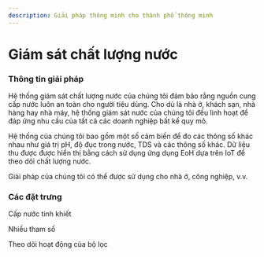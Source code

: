 ```yaml
---
description: Giải pháp thông minh cho thành phố thông minh
---
```


# Giám sát chất lượng nước

### Thông tin giải pháp

Hệ thống giám sát chất lượng nước của chúng tôi đảm bảo rằng nguồn cung cấp nước luôn an toàn cho người tiêu dùng. Cho dù là nhà ở, khách sạn, nhà hàng hay nhà máy, hệ thống giám sát nước của chúng tôi đều linh hoạt để đáp ứng nhu cầu của tất cả các doanh nghiệp bất kể quy mô.

Hệ thống của chúng tôi bao gồm một số cảm biến để đo các thông số khác nhau như giá trị pH, độ đục trong nước, TDS và các thông số khác. Dữ liệu thu được được hiển thị bằng cách sử dụng ứng dụng EoH dựa trên IoT để theo dõi chất lượng nước.

Giải pháp của chúng tôi có thể được sử dụng cho nhà ở, công nghiệp, v.v.

### Các đặt trưng

Cấp nước tinh khiết

Nhiều tham số

Theo dõi hoạt động của bộ lọc
